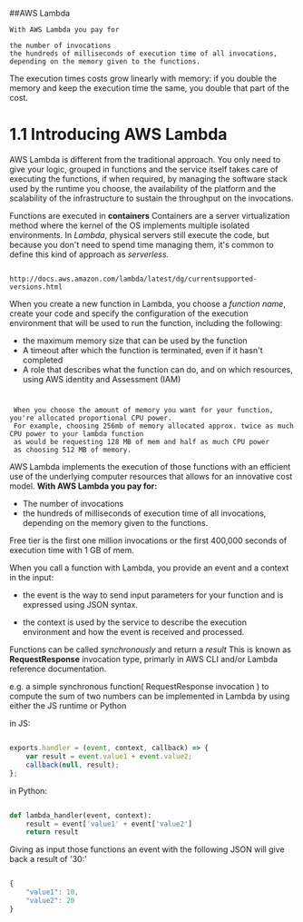 ##AWS Lambda

	With AWS Lambda you pay for

	the number of invocations
	the hundreds of milliseconds of execution time of all invocations, depending on the memory given to the functions.

The execution times costs grow linearly with memory: if you double the memory and keep the execution time the same, you double that part of the cost.

# 1.1 Introducing AWS Lambda

AWS Lambda is different from the traditional approach. You only need to give your logic, grouped in functions and the service itself takes care of executing the functions, if when required, by managing the software stack used by the runtime you choose, the availability of the platform and the scalability of the infrastructure to sustain the throughput on the invocations.

Functions are executed in **containers** Containers are a server virtualization method where the kernel of the OS implements multiple isolated environments. In *Lambda*, physical servers still execute the code, but because you don't need to spend time managing them, it's common to define this kind of approach as *serverless.*


 				http://docs.aws.amazon.com/lambda/latest/dg/currentsupported-versions.html



When you create a new function in Lambda, you choose a *function name*, create your code and specify the configuration of the execution environment that will be used to run the function, including the following:

   * the maximum memory size that can be used by the function
   * A timeout after which the function is terminated, even if it hasn't completed
   * A role that describes what the function can do, and on which resources, using
   AWS identity and Assessment (IAM)

#
     When you choose the amount of memory you want for your function, you're allocated proportional CPU power.
     For example, choosing 256mb of memory allocated approx. twice as much CPU power to your lambda function
     as would be requesting 128 MB of mem and half as much CPU power
     as choosing 512 MB of memory.


AWS Lambda implements the execution of those functions with an efficient use of the underlying computer resources that allows for an innovative cost model. **With AWS Lambda you pay for:**

   * The number of invocations
   * the hundreds of milliseconds of execution time of all invocations, depending on the memory given to the functions.

Free tier is the first one million invocations or the first 400,000 seconds of execution time with 1 GB of mem.

When you call a function with Lambda, you provide an event and a context in the input:

   * the event is the way to send input parameters for your function and is expressed using JSON syntax.

   * the context is used by the service to describe the execution environment and how the event is received and processed.

Functions can be called *synchronously* and return a *result* This is known as **RequestResponse** invocation type, primarly in AWS CLI and/or Lambda reference documentation.


e.g. a simple synchronous function( RequestResponse invocation ) to compute the sum of two numbers can be implemented in Lambda by using either the JS runtime or Python

in JS:

```Javascript

exports.handler = (event, context, callback) => {
	var result = event.value1 + event.value2;
	callback(null, result);
};

```

in Python:

```Python

def lambda_handler(event, context):
	result = event['value1' + event['value2']
	return result

```

Giving as input those functions an event with the following JSON will give back a result of '30:'

```Javascript

{
	"value1": 10,
	"value2": 20
}

```
